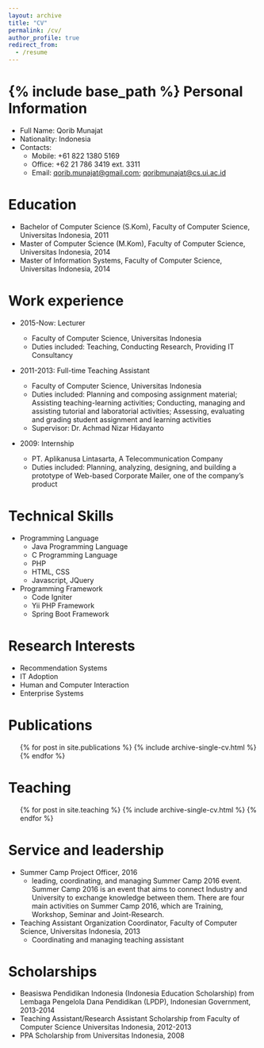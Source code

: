 ```yaml
---
layout: archive
title: "CV"
permalink: /cv/
author_profile: true
redirect_from:
  - /resume
---
```


{% include base_path %}
Personal Information
======
* Full Name: Qorib Munajat
* Nationality: Indonesia
* Contacts:
  * Mobile: +61 822 1380 5169
  * Office: +62 21 786 3419 ext. 3311
  * Email: qorib.munajat@gmail.com; qoribmunajat@cs.ui.ac.id

Education
======
* Bachelor of Computer Science (S.Kom), Faculty of Computer Science, Universitas Indonesia, 2011
* Master of Computer Science (M.Kom), Faculty of Computer Science, Universitas Indonesia, 2014
* Master of Information Systems, Faculty of Computer Science, Universitas Indonesia, 2014

Work experience
======
* 2015-Now: Lecturer
  * Faculty of Computer Science, Universitas Indonesia
  * Duties included: Teaching, Conducting Research, Providing IT Consultancy

* 2011-2013: Full-time Teaching Assistant
  * Faculty of Computer Science, Universitas Indonesia
  * Duties included: Planning and composing assignment material; Assisting teaching-learning activities; Conducting, managing and assisting tutorial and laboratorial activities; Assessing, evaluating and grading student assignment and learning activities
  * Supervisor: Dr. Achmad Nizar Hidayanto
  
* 2009: Internship
  * PT. Aplikanusa Lintasarta, A Telecommunication Company
  * Duties included: Planning, analyzing, designing, and building a prototype of Web-based Corporate Mailer, one of the company’s product

Technical Skills
======
* Programming Language
  * Java Programming Language
  * C Programming Language
  * PHP
  * HTML, CSS
  * Javascript, JQuery
* Programming Framework
  * Code Igniter
  * Yii PHP Framework
  * Spring Boot Framework

Research Interests
======
* Recommendation Systems
* IT Adoption
* Human and Computer Interaction
* Enterprise Systems

Publications
======
  <ul>{% for post in site.publications %}
    {% include archive-single-cv.html %}
  {% endfor %}</ul>
  
Teaching
======
  <ul>{% for post in site.teaching %}
    {% include archive-single-cv.html %}
  {% endfor %}</ul>
  
Service and leadership
======
* Summer Camp Project Officer, 2016
  * leading, coordinating, and managing Summer Camp 2016 event. Summer Camp 2016 is an event that aims to connect Industry and University to exchange knowledge between them. There are four main activities on Summer Camp 2016, which are Training, Workshop, Seminar and Joint-Research.
* Teaching Assistant Organization Coordinator, Faculty of Computer Science, Universitas Indonesia, 2013
  * Coordinating and managing teaching assistant 
 
Scholarships
======
* Beasiswa Pendidikan Indonesia (Indonesia Education Scholarship) from Lembaga Pengelola Dana Pendidikan (LPDP), Indonesian Government, 2013-2014
* Teaching Assistant/Research Assistant Scholarship from Faculty of Computer Science Universitas Indonesia, 2012-2013
* PPA Scholarship from Universitas Indonesia, 2008
